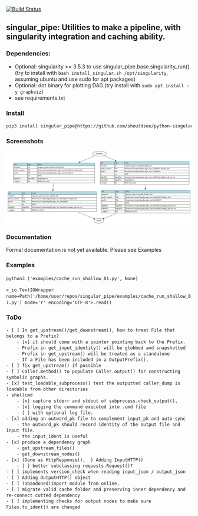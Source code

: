 
[![Build Status](https://travis-ci.com/shouldsee/python-singular-pipe.svg?token=f6G1tkP8yesCfYdyDVrj&branch=master)](https://travis-ci.com/shouldsee/python-singular-pipe)

## singular_pipe: Utilities to make a pipeline, with singularity integration and caching ability.

### Dependencies:

- Optional: singularity >= 3.5.3 to use singular_pipe.base.singularity_run(). (try to install with `bash install_singular.sh /opt/singularity`, assuming ubuntu and use sudo for apt packages)
- Optional: dot binary for plotting DAG.(try install with `sudo apt install -y graphviz`)
- see requirements.txt

### Install

```bash
pip3 install singular_pipe@https://github.com/shouldsee/python-singular-pipe/tarball/master --user
```

### Screenshots

![](./tests/test_downstream.node_only.dot.svg)


### Documentation

Formal documentation is not yet available. Please see Examples

### Examples



`python3 ('examples/cache_run_shallow_01.py', None)`

```<_io.TextIOWrapper name=Path('/home/user/repos/singular_pipe/examples/cache_run_shallow_01.py') mode='r' encoding='UTF-8'>.read()```

### ToDo

    - [ ] In get_upstream()/get_downstream(), how to treat File that belongs to a Prefix?
        - [x] it should come with a pointer pointing back to the Prefix.
        - Prefix in get_input_identity() will be globbed and snapshotted
        - Prefix in get_upstream() will be treated as a standalone
        - If a File has been included in a OutputPrefix(), 
    - [ ] fix get_upstream() if possible 
    - [ ] Caller.method() to populate Caller.output() for constructing symbolic graphs.
    - [x] test_loadable_subprocess() test the outputted caller_dump is loadable from other directories
    - shellcmd
        - [x] capture stderr and stdout of subprocess.check_output(), 
        - [x] logging the command executed into .cmd file
        - [ ] with optional log file.  
    - [x] adding an outward_pk file to complement input_pk and auto-sync
        - the outward_pk should record identity of the output file and input file.
        - the input_ident is useful 
    - [x] produce a dependency graph
        - get_upstream_files()
        - get_downstream_nodes()
    - [x] (Done as HttpResponse(),  ) Adding InputHTTP() 
        - [ ] better subclassing requests.Request()?
    - [ ] implements version_check when reading input_json / output_json
    - [ ] Adding OutputHTTP() object 
    - [ ] (abandoned)import module from online.
    - [ ] migrate valid cache folder and preserving inner dependency and re-connect cutted dependency
    - [ ] implementing checks for output nodes to make sure Files.to_ident() are changed
